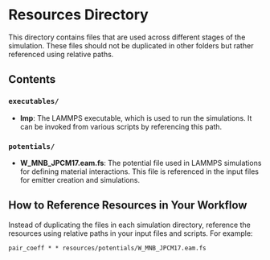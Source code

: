 # Resources Directory

This directory contains files that are used across different stages of the simulation. These files should not be duplicated in other folders but rather referenced using relative paths.

## Contents

### `executables/`
- **lmp**: The LAMMPS executable, which is used to run the simulations. It can be invoked from various scripts by referencing this path.

### `potentials/`
- **W_MNB_JPCM17.eam.fs**: The potential file used in LAMMPS simulations for defining material interactions. This file is referenced in the input files for emitter creation and simulations.

## How to Reference Resources in Your Workflow

Instead of duplicating the files in each simulation directory, reference the resources using relative paths in your input files and scripts. For example:
```
pair_coeff * * resources/potentials/W_MNB_JPCM17.eam.fs
